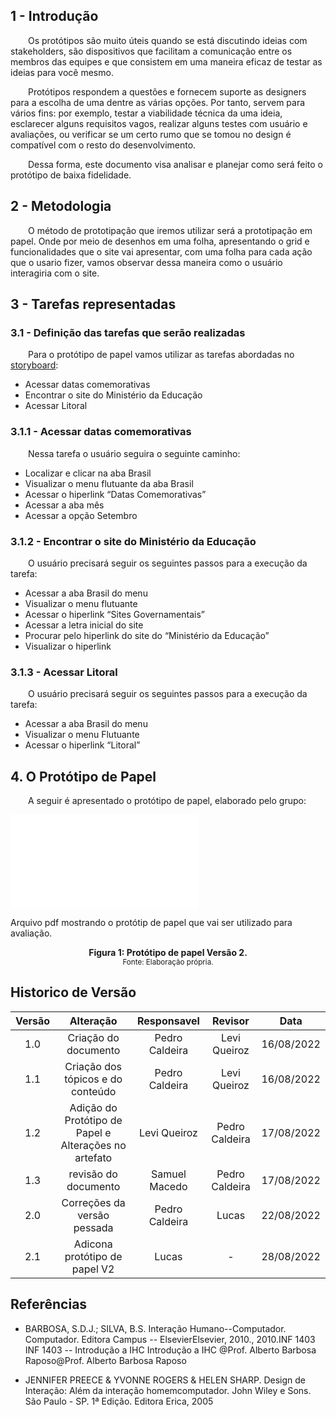 ## 1 - Introdução 

&emsp;&emsp;Os protótipos são muito úteis quando se está discutindo ideias com stakeholders, são dispositivos que facilitam a comunicação entre os membros das equipes e que consistem em uma maneira eficaz de testar as ideias para você mesmo.  

&emsp;&emsp;Protótipos respondem a questões e fornecem suporte as designers para a escolha de uma dentre as várias opções. Por tanto, servem para vários fins: por exemplo, testar a viabilidade técnica da uma ideia, esclarecer alguns requisitos vagos, realizar alguns testes com usuário e avaliações, ou verificar se um certo rumo que se tomou no design é compatível com o resto do desenvolvimento.  

&emsp;&emsp;Dessa forma, este documento visa analisar e planejar como será feito o protótipo de baixa fidelidade.  

## 2 - Metodologia

&emsp;&emsp;O método de prototipação que iremos utilizar será a prototipação em papel. Onde por meio de desenhos em uma folha, apresentando o grid e funcionalidades que o site vai apresentar, com uma folha para cada ação que o usario fizer, vamos observar dessa maneira como o usuário interagiria com o site.

## 3 - Tarefas representadas  

### 3.1 - Definição das tarefas que serão realizadas  

&emsp;&emsp;Para o protótipo de papel vamos utilizar as tarefas abordadas no [storyboard](../storyboard/storyboard.md):  

- Acessar datas comemorativas 
- Encontrar o site do Ministério da Educação 
- Acessar Litoral  


### 3.1.1 - Acessar datas comemorativas  

&emsp;&emsp;Nessa tarefa o usuário seguira o seguinte caminho:  

- Localizar e clicar na aba Brasil 
- Visualizar o menu flutuante da aba Brasil 
- Acessar o hiperlink “Datas Comemorativas”
- Acessar a aba mês
- Acessar a opção Setembro

### 3.1.2 - Encontrar o site do Ministério da Educação  

&emsp;&emsp;O usuário precisará seguir os seguintes passos para a execução da tarefa:  

- Acessar a aba Brasil do menu
- Visualizar o menu flutuante 
- Acessar o hiperlink “Sites Governamentais”
- Acessar a letra inicial do site
- Procurar pelo hiperlink do site do “Ministério da Educação”
- Visualizar o hiperlink  


### 3.1.3 - Acessar Litoral  

&emsp;&emsp;O usuário precisará seguir os seguintes passos para a execução da tarefa:  

- Acessar a aba Brasil do menu
- Visualizar o menu Flutuante 
- Acessar o hiperlink “Litoral”  

## 4. O Protótipo de Papel  

&emsp;&emsp;A seguir é apresentado o protótipo de papel, elaborado pelo grupo:

<object data="../../assets/prototipo_papel/Prototipo-Papel-V2.pdf" type="application/pdf" width="700" height="700">
    <embed src="../../assets/prototipo_papel/Prototipo-Papel-V2.pdf">
        <p>Arquivo pdf mostrando o protótip de papel que vai ser utilizado para avaliação</a>.</p>
    </embed>
</object>  

<figcaption align='center'>
    <b>Figura 1: Protótipo de papel Versão 2.</b>
    <br><small>Fonte: Elaboração própria.</small>
</figcaption>


## Historico de Versão 

|    Versão    | Alteração| Responsavel        | Revisor     | Data
| :--------: | :----: | :------------------: | :-------------: |:----:|
| 1.0| Criação do documento | Pedro Caldeira | Levi Queiroz | 16/08/2022 |
| 1.1| Criação dos tópicos e do conteúdo | Pedro Caldeira | Levi Queiroz | 16/08/2022 |
| 1.2| Adição do Protótipo de Papel e Alterações no artefato | Levi Queiroz | Pedro Caldeira | 17/08/2022 |
| 1.3| revisão do documento | Samuel Macedo | Pedro Caldeira | 17/08/2022 |
| 2.0| Correções da versão pessada | Pedro Caldeira | Lucas | 22/08/2022 |
| 2.1|Adicona protótipo de papel V2| Lucas |- |28/08/2022 | 

## Referências  

- BARBOSA, S.D.J.; SILVA, B.S. Interação Humano--Computador. Computador. Editora Campus -- ElsevierElsevier, 2010., 2010.INF 1403 INF 1403 -- Introdução a IHC Introdução a IHC @Prof. Alberto Barbosa Raposo@Prof. Alberto Barbosa Raposo

- JENNIFER PREECE & YVONNE ROGERS & HELEN SHARP. Design de Interação: Além da interação homemcomputador. John Wiley e Sons. São Paulo - SP. 1ª Edição. Editora Erica, 2005

